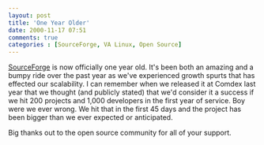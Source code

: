 ```yaml
---
layout: post
title: 'One Year Older'
date: 2000-11-17 07:51
comments: true
categories : [SourceForge, VA Linux, Open Source]
---  
```


<a href="http://www.sourceforge.net">SourceForge</a> is now officially one year old. It's been both an amazing and a bumpy ride over the past year as we've experienced growth spurts that has effected our scalability. I can remember when we released it at Comdex last year that we thought (and publicly stated) that we'd consider it a success if we hit 200 projects and 1,000 developers in the first year of service. Boy were we ever wrong. We hit that in the first 45 days and the project has been bigger than we ever expected or anticipated.

Big thanks out to the open source community for all of your support.

